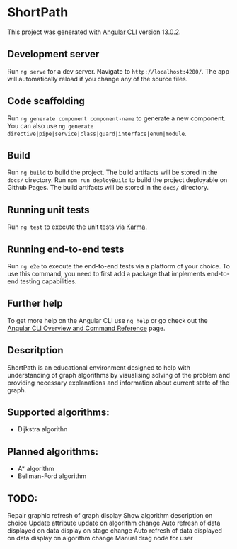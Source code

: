 # ShortPath

This project was generated with [Angular CLI](https://github.com/angular/angular-cli) version 13.0.2.

## Development server

Run `ng serve` for a dev server. Navigate to `http://localhost:4200/`. The app will automatically reload if you change any of the source files.

## Code scaffolding

Run `ng generate component component-name` to generate a new component. You can also use `ng generate directive|pipe|service|class|guard|interface|enum|module`.

## Build

Run `ng build` to build the project. The build artifacts will be stored in the `docs/` directory.
Run `npm run deployBuild` to build the project deployable on Github Pages. The build artifacts will be stored in the `docs/` directory.

## Running unit tests

Run `ng test` to execute the unit tests via [Karma](https://karma-runner.github.io).

## Running end-to-end tests

Run `ng e2e` to execute the end-to-end tests via a platform of your choice. To use this command, you need to first add a package that implements end-to-end testing capabilities.

## Further help

To get more help on the Angular CLI use `ng help` or go check out the [Angular CLI Overview and Command Reference](https://angular.io/cli) page.

## Descritption

ShortPath is an educational environment designed to help with understanding of graph algorithms by visualising solving of the problem and providing necessary explanations and information about current state of the graph.

## Supported algorithms:

- Dijkstra algorithn

## Planned algorithms:

- A* algorithm
- Bellman-Ford algorithm


## TODO:
Repair graphic refresh of graph display
Show algorithm description on choice
Update attribute update on algorithm change
Auto refresh of data displayed on data display on stage change
Auto refresh of data displayed on data display on algorithm change
Manual drag node for user
